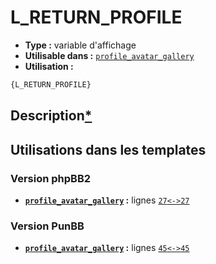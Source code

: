 # L_RETURN_PROFILE
* __Type :__ variable d'affichage
* __Utilisable dans :__ [`profile_avatar_gallery`](../tpl/profile_avatar_gallery.md#readme)
* __Utilisation :__

```html
{L_RETURN_PROFILE}
```

## Description[*](https://fa-tvars.appspot.com/var/L_RETURN_PROFILE)
## Utilisations dans les templates

### Version phpBB2
* __[`profile_avatar_gallery`](../tpl/profile_avatar_gallery.md#readme) :__ lignes [`27`](../src/subsilver/profile_avatar_gallery.tpl#L27)[`<->`](../src/subsilver/profile_avatar_gallery.tpl#L27-L27)[`27`](../src/subsilver/profile_avatar_gallery.tpl#L27)

### Version PunBB
* __[`profile_avatar_gallery`](../tpl/profile_avatar_gallery.md#readme) :__ lignes [`45`](../src/punbb/profile_avatar_gallery.tpl#L45)[`<->`](../src/punbb/profile_avatar_gallery.tpl#L45-L45)[`45`](../src/punbb/profile_avatar_gallery.tpl#L45)

